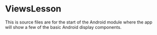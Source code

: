 # ViewsLesson
This is source files are for the start of the Android module where the app will show a few of the basic Android display components.
